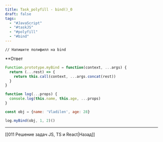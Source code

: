 ```yaml
---
title: Task_polyfill - bind()_0
draft: false
tags:
  - "#JavaScript"
  - "#taskJS"
  - "#polyfill"
  - "#bind"
---
```

```JS
// Напишите полифилл на bind
```

**Ответ

```js
Function.prototype.myBind = function(context, ...args) {
  return (...rest) => {
    return this.call(context, ...args.concat(rest))
  }
}

function log(...props) {
  console.log(this.name, this.age, ...props)
}

const obj = {name: 'Vladilen', age: 28}

log.myBind(obj, 1, 2)()
```

___

[[011 Решение задач JS, TS и React|Назад]]
